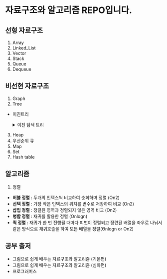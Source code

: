 # 자료구조와 알고리즘 REPO입니다.

## 선형 자료구조

1. Array
2. Linked_List
3. Vector
4. Stack
5. Queue
6. Dequeue

## 비선현 자료구조

1. Graph
2. Tree

- 이진트리
    <details>
    <summary>이진 탐색 트리</summary>
    <div markdown="1">
    이진 탐색 알고리즘의 장점을 접목시킨 자료구조로써 Hash table과 같이 잦은 데이터 삽입과 삭제에도 강력하고 검색에도 빠른 성능을 보인다. 메모리 사용량도 hash table보다 적다. 몇가지 규칙만 더하면 이진 탐색 트리!

  1. **중복된 노드**가 없어야 한다.
  2. 왼쪽 자식 노드는 항상 자신보다 작아야한다.
  3. 오른쪽 자식 노드는 항상 자신보다 커야한다.
  4. 모든 자식 트리에도 위의 모든 규칙이 적용된다.
  </div>
  </details>

3. Heap
4. 우선순위 큐
5. Map
6. Set
7. Hash table

## 알고리즘

1. 정렬

- **버블 정렬** : 두개의 인덱스씩 비교하여 순회하며 정렬 (On2)
- **선택 정렬** : 가장 작은 인덱스의 위치를 변수로 저장하여 비교 (On2)
- **삽입 정렬** : 정렬된 영역과 정렬되지 않은 영역 비교 (On2)
- **병합 정렬** : 재귀를 활용한 정렬 (Onlogn)
- **퀵 정렬** : 재귀가 한 번 진행될 때마다 피벗이 정렬되고 정련된 배열을 좌우로 나눠서 같은 방식으로 재귀호출을 하여 모든 배열을 정렬(Ɵnlogn or On2)

## 공부 출저

- 그림으로 쉽게 배우는 자료구조와 알고리즘 (기본편)
- 그림으로 쉽게 배우는 자료구조와 알고리즘 (심화편)
- 프로그래머스
